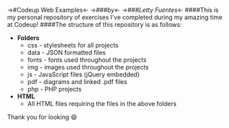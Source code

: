 ->#Codeup Web Examples<-
->###_by_<-
->###_Letty Fuentes_<-
####This is my personal repository of exercises I've completed during my amazing time at Codeup!
####The structure of this repository is as follows:

* __Folders__
	* css - stylesheets for all projects
	* data - JSON formatted files
	* fonts - fonts used throughout the projects
	* img - images used throughout the projects
	* js - JavaScript files (jQuery embedded)
	* pdf - diagrams and linked .pdf files
	* php - PHP projects
* __HTML__ 
	* All HTML files requiring the files in the above folders

Thank you for looking :smile: